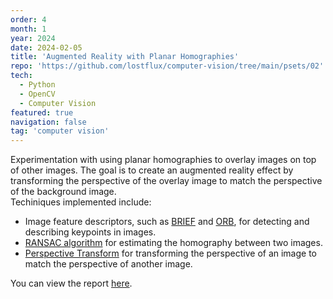 ```yaml
---
order: 4
month: 1
year: 2024
date: 2024-02-05
title: 'Augmented Reality with Planar Homographies'
repo: 'https://github.com/lostflux/computer-vision/tree/main/psets/02'
tech:
  - Python
  - OpenCV
  - Computer Vision
featured: true
navigation: false
tag: 'computer vision'
---
```


Experimentation with using planar homographies to overlay images on top of
other images. The goal is to create an augmented reality effect by
transforming the perspective of the overlay image to match the perspective
of the background image.  
Techiniques implemented include:

- Image feature descriptors, such as [BRIEF][brief] and [ORB][orb], for
  detecting and describing keypoints in images.
- [RANSAC algorithm][ransac] for estimating the homography
  between two images.
- [Perspective Transform][perspective] for transforming the perspective of
  an image to match the perspective of another image.

You can view the report [here][report].

[brief]:        https://en.wikipedia.org/wiki/Binary_Robust_Independent_Elementary_Features
[orb]:          https://en.wikipedia.org/wiki/ORBSLAM
[ransac]:       https://en.wikipedia.org/wiki/Random_sample_consensus
[perspective]:  https://en.wikipedia.org/wiki/3D_projection#Perspective_projection

[report]:       https://github.com/lostflux/computer-vision/blob/main/psets/02/writeup/main.pdf
